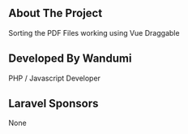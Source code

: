 ## About The Project

Sorting the PDF Files working using Vue Draggable

## Developed By Wandumi

PHP / Javascript Developer

## Laravel Sponsors

None
